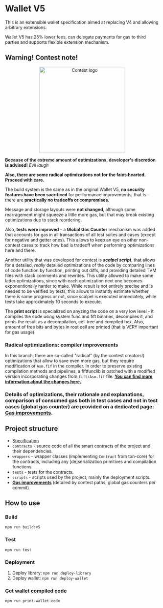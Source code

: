 # Wallet V5

This is an extensible wallet specification aimed at replacing V4 and allowing arbitrary extensions.

Wallet V5 has 25% lower fees, can delegate payments for gas to third parties and supports flexible extension mechanism.

## Warning! Contest note! 

<div align="center">
<img alt="Contest logo" src="contest.png" height="280" width="280">
</div>

**Because of the extreme amount of optimizations, developer's discretion is advised!** *Evil laugh*

**Also, there are some radical optimizations not for the faint-hearted. Proceed with care.** 

The build system is the same as in the original Wallet V5, **no security features have been sacrificed**
for performance improvements, that is - there are **practically no tradeoffs or compromises**.

Message and storage layouts were **not changed**, although some rearragement might squeeze a little more gas,
but that may break existing optimizations due to stack reordering.

Also, **tests were improved** - a **Global Gas Counter** mechanism was added that accounts for gas in all transactions
of all test suites and cases (except for negative and getter ones). This allows to keep an eye on other non-contest
cases to track how bad is tradeoff when performing optimizations here and there.

Another utility that was developed for contest is ***scalpel script***, that allows for a detailed, *really* detailed optimizations
of the code by comparing lines of code function by function, printing out diffs, and providing detailed TVM files with
stack comments and rewrites. This utility allowed to make some latter optimizations, since with each optimization
next one becomes exponentionally harder to make. While result is not entirely precise and is needed to be verified
by tests, this allows to instantly estimate whether there is some progress or not, since scalpel is executed immediately,
while tests take approximately 10 seconds to execute.

The **print script** is specialized on anyzing the code on a very low level - it compiles the code using system
func and fift binaries, decompiles it, and prints the result as a decompilation, cell tree and compiled hex. Also,
amount of free bits and bytes in root cell are printed (that is VERY important for gas usage).

### Radical optimizations: compiler improvements

In this branch, there are so-called "radical" (by the contest creators!) optimizations that allow to save even more gas,
but they require modification of `Asm.fif` in the compiler. In order to preserve existing compilation methods and pipelines,
a fiftfunclib is patched with a modified version incorporating changes from `fift/Asm.fif` file.
**[You can find more information about the changes here.](fift/README.md)**

### Details of optimizations, their rationale and explanations, comparison of consumed gas both in test cases and not in test cases (global gas counter) are provided on a dedicated page: [Gas improvements](Improvements.rst).

## Project structure

-   [Specification](Specification.md)
-   `contracts` - source code of all the smart contracts of the project and their dependencies.
-   `wrappers` - wrapper classes (implementing `Contract` from ton-core) for the contracts, including any [de]serialization primitives and compilation functions.
-   `tests` - tests for the contracts.
-   `scripts` - scripts used by the project, mainly the deployment scripts.
-   **[Gas improvements](Improvements.rst)** (detailed by contest paths, global gas counters per commit)

## How to use

### Build

`npm run build:v5`

### Test

`npm run test`

### Deployment
1. Deploy library: `npm run deploy-library`
2. Deploy wallet: `npm run deploy-wallet`

### Get wallet compiled code

`npm run print-wallet-code`
